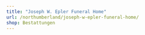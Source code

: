 ```yaml
---
title: "Joseph W. Epler Funeral Home"
url: /northumberland/joseph-w-epler-funeral-home/
shop: Bestattungen
---
```

